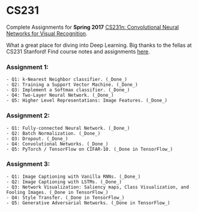 # CS231
Complete Assignments for **Spring 2017** [CS231n: Convolutional Neural Networks for Visual Recognition](cs231n.stanford.edu).

What a great place for diving into Deep Learning. Big thanks to the fellas at CS231 Stanford!
Find course notes and assignments [here](cs231n.github.io). 

### Assignment 1:
    - Q1: k-Nearest Neighbor classifier. (_Done_)
    - Q2: Training a Support Vector Machine. (_Done_)
    - Q3: Implement a Softmax classifier. (_Done_)
    - Q4: Two-Layer Neural Network. (_Done_)
    - Q5: Higher Level Representations: Image Features. (_Done_)

### Assignment 2:
    - Q1: Fully-connected Neural Network. (_Done_)
    - Q2: Batch Normalization. (_Done_)
    - Q3: Dropout. (_Done_)
    - Q4: Convolutional Networks. (_Done_)
    - Q5: PyTorch / TensorFlow on CIFAR-10. (_Done in TensorFlow_)

### Assignment 3:
    - Q1: Image Captioning with Vanilla RNNs. (_Done_)
    - Q2: Image Captioning with LSTMs. (_Done_)
    - Q3: Network Visualization: Saliency maps, Class Visualization, and Fooling Images. (_Done in TensorFlow_)
    - Q4: Style Transfer. (_Done in TensorFlow_)
    - Q5: Generative Adversarial Networks. (_Done in TensorFlow_)
